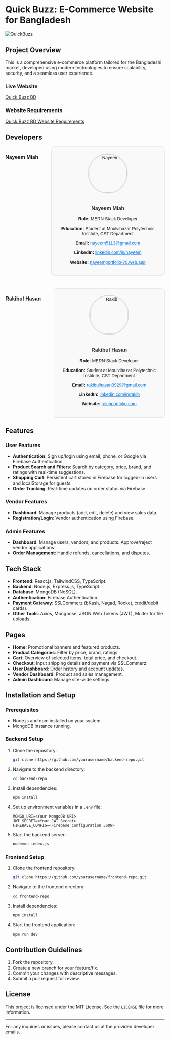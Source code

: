 # Quick Buzz: E-Commerce Website for Bangladesh

![QuickBuzz](https://i.ibb.co/mRKfM4m/quickbuzz.png)

## Project Overview

This is a comprehensive e-commerce platform tailored for the Bangladeshi market, developed using modern technologies to ensure scalability, security, and a seamless user experience.

### Live Website

[Quick Buzz BD](https://quick-bus-bd.web.app/)

### Website Requirements

[Quick Buzz BD Website Requirements](https://docs.google.com/document/d/1ECbEbhd9BmR36V8r3F4qftZU2NgNh2Du-W_G-LHBJxU/edit?usp=sharing)

## Developers

<div style="display: flex; flex-wrap: wrap; gap: 40px; justify-content: space-between; font-family: Arial, sans-serif;">

### Nayeem Miah

<div style="flex: 1 1 300px; text-align: center; box-sizing: border-box; border: 1px solid #ddd; border-radius: 8px; padding: 20px; background-color: #f9f9f9;">
  <img src="https://i.ibb.co/j4K0VZz/nayeem.jpg" alt="Nayeem" width="120" height="120" style="border-radius: 50%; margin-bottom: 15px; border: 3px solid #ddd;">
  <h3 style="color: #333;">Nayeem Miah</h3>
  <p><strong>Role:</strong> MERN Stack Developer</p>
  <p><strong>Education:</strong> Student at Moulvibazar Polytechnic Institute, CST Department</p>
  <p><strong>Email:</strong> <a href="mailto:nayeem5113@gmail.com" style="color: #0073e6;">nayeem5113@gmail.com</a></p>
  <p><strong>LinkedIn:</strong> <a href="https://www.linkedin.com/in/md-nayeem-miah-734719307/" target="_blank" style="color: #0073e6;">linkedin.com/in/nayeem</a></p>
  <p><strong>Website:</strong> <a href="https://nayeemportfolio-70.web.app/" target="_blank" style="color: #0073e6;">nayeemportfolio-70.web.app</a></p>
</div>

### Rakibul Hasan

<div style="flex: 1 1 300px; text-align: center; box-sizing: border-box; border: 1px solid #ddd; border-radius: 8px; padding: 20px; background-color: #f9f9f9;">
  <img src="https://i.ibb.co/gdVjqQD/rakib.jpg" alt="Rakib" width="120" height="120" style="border-radius: 50%; margin-bottom: 15px; border: 3px solid #ddd;">
  <h3 style="color: #333;">Rakibul Hasan</h3>
  <p><strong>Role:</strong> MERN Stack Developer</p>
  <p><strong>Education:</strong> Student at Moulvibazar Polytechnic Institute, CST Department</p>
  <p><strong>Email:</strong> <a href="mailto:rakibulhasan3929@gmail.com" style="color: #0073e6;">rakibulhasan3929@gmail.com</a></p>
  <p><strong>LinkedIn:</strong> <a href="https://www.linkedin.com/in/rakibul-hasan-b94123271/" target="_blank" style="color: #0073e6;">linkedin.com/in/rakib</a></p>
  <p><strong>Website:</strong> <a href="https://rakibportfolio.com/" target="_blank" style="color: #0073e6;">rakibportfolio.com</a></p>
</div>
</div>

## Features

### User Features

- **Authentication**: Sign up/login using email, phone, or Google via Firebase Authentication.
- **Product Search and Filters**: Search by category, price, brand, and ratings with real-time suggestions.
- **Shopping Cart**: Persistent cart stored in Firebase for logged-in users and localStorage for guests.
- **Order Tracking**: Real-time updates on order status via Firebase.

### Vendor Features

- **Dashboard**: Manage products (add, edit, delete) and view sales data.
- **Registration/Login**: Vendor authentication using Firebase.

### Admin Features

- **Dashboard**: Manage users, vendors, and products. Approve/reject vendor applications.
- **Order Management**: Handle refunds, cancellations, and disputes.

## Tech Stack

- **Frontend**: React.js, TailwindCSS, TypeScript.
- **Backend**: Node.js, Express.js, TypeScript.
- **Database**: MongoDB (NoSQL).
- **Authentication**: Firebase Authentication.
- **Payment Gateway**: SSLCommerz (bKash, Nagad, Rocket, credit/debit cards).
- **Other Tools**: Axios, Mongoose, JSON Web Tokens (JWT), Multer for file uploads.

## Pages

- **Home**: Promotional banners and featured products.
- **Product Categories**: Filter by price, brand, ratings.
- **Cart**: Overview of selected items, total price, and checkout.
- **Checkout**: Input shipping details and payment via SSLCommerz.
- **User Dashboard**: Order history and account updates.
- **Vendor Dashboard**: Product and sales management.
- **Admin Dashboard**: Manage site-wide settings.

## Installation and Setup

### Prerequisites

- Node.js and npm installed on your system.
- MongoDB instance running.

### Backend Setup

1. Clone the repository:
   ```bash
   git clone https://github.com/yourusername/backend-repo.git
   ```
2. Navigate to the backend directory:
   ```bash
   cd backend-repo
   ```
3. Install dependencies:
   ```bash
   npm install
   ```
4. Set up environment variables in a `.env` file:
   ```
   MONGO_URI=<Your MongoDB URI>
   JWT_SECRET=<Your JWT Secret>
   FIREBASE_CONFIG=<Firebase Configuration JSON>
   ```
5. Start the backend server:
   ```bash
   nodemon index.js
   ```

### Frontend Setup

1. Clone the frontend repository:
   ```bash
   git clone https://github.com/yourusername/frontend-repo.git
   ```
2. Navigate to the frontend directory:
   ```bash
   cd frontend-repo
   ```
3. Install dependencies:
   ```bash
   npm install
   ```
4. Start the frontend application:
   ```bash
   npm run dev
   ```

## Contribution Guidelines

1. Fork the repository.
2. Create a new branch for your feature/fix.
3. Commit your changes with descriptive messages.
4. Submit a pull request for review.

## License

This project is licensed under the MIT License. See the `LICENSE` file for more information.

---

For any inquiries or issues, please contact us at the provided developer emails.
